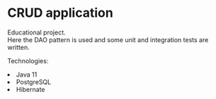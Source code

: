 # CRUD application
Educational project.<br />
Here the DAO pattern is used and some unit and integration tests are written.

Technologies:
<li>Java 11</li>
<li>PostgreSQL</li>
<li>Hibernate</li>